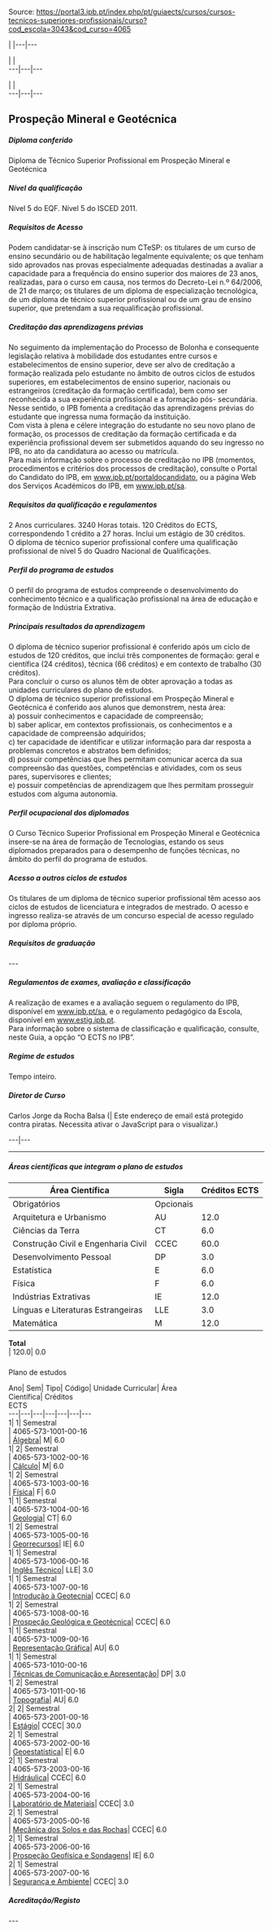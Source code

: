 Source: https://portal3.ipb.pt/index.php/pt/guiaects/cursos/cursos-tecnicos-superiores-profissionais/curso?cod_escola=3043&cod_curso=4065

| |---|---  
  
| |   
---|---|---  
  
| |   
---|---|---  
  
  

## Prospeção Mineral e Geotécnica

  

##### Diploma conferido

Diploma de Técnico Superior Profissional em Prospeção Mineral e Geotécnica  
  

##### Nível da qualificação

Nível 5 do EQF. Nível 5 do ISCED 2011.  
  

##### Requisitos de Acesso

Podem candidatar-se à inscrição num CTeSP: os titulares de um curso de ensino
secundário ou de habilitação legalmente equivalente; os que tenham sido
aprovados nas provas especialmente adequadas destinadas a avaliar a capacidade
para a frequência do ensino superior dos maiores de 23 anos, realizadas, para
o curso em causa, nos termos do Decreto-Lei n.º 64/2006, de 21 de março; os
titulares de um diploma de especialização tecnológica, de um diploma de
técnico superior profissional ou de um grau de ensino superior, que pretendam
a sua requalificação profissional.  
  

##### Creditação das aprendizagens prévias

No seguimento da implementação do Processo de Bolonha e consequente legislação
relativa à mobilidade dos estudantes entre cursos e estabelecimentos de ensino
superior, deve ser alvo de creditação a formação realizada pelo estudante no
âmbito de outros ciclos de estudos superiores, em estabelecimentos de ensino
superior, nacionais ou estrangeiros (creditação da formação certificada), bem
como ser reconhecida a sua experiência profissional e a formação pós-
secundária. Nesse sentido, o IPB fomenta a creditação das aprendizagens
prévias do estudante que ingressa numa formação da instituição.  
Com vista à plena e célere integração do estudante no seu novo plano de
formação, os processos de creditação da formação certificada e da experiência
profissional devem ser submetidos aquando do seu ingresso no IPB, no ato da
candidatura ao acesso ou matrícula.  
Para mais informação sobre o processo de creditação no IPB (momentos,
procedimentos e critérios dos processos de creditação), consulte o Portal do
Candidato do IPB, em www.ipb.pt/portaldocandidato, ou a página Web dos
Serviços Académicos do IPB, em www.ipb.pt/sa.  
  

##### Requisitos da qualificação e regulamentos

2 Anos curriculares. 3240 Horas totais. 120 Créditos do ECTS, correspondendo 1
crédito a 27 horas. Inclui um estágio de 30 créditos.  
O diploma de técnico superior profissional confere uma qualificação
profissional de nível 5 do Quadro Nacional de Qualificações.  
  

##### Perfil do programa de estudos

O perfil do programa de estudos compreende o desenvolvimento do conhecimento
técnico e a qualificação profissional na área de educação e formação de
Indústria Extrativa.  
  

##### Principais resultados da aprendizagem

O diploma de técnico superior profissional é conferido após um ciclo de
estudos de 120 créditos, que inclui três componentes de formação: geral e
científica (24 créditos), técnica (66 créditos) e em contexto de trabalho (30
créditos).  
Para concluir o curso os alunos têm de obter aprovação a todas as unidades
curriculares do plano de estudos.  
O diploma de técnico superior profissional em Prospeção Mineral e Geotécnica é
conferido aos alunos que demonstrem, nesta área:  
a) possuir conhecimentos e capacidade de compreensão;  
b) saber aplicar, em contextos profissionais, os conhecimentos e a capacidade
de compreensão adquiridos;  
c) ter capacidade de identificar e utilizar informação para dar resposta a
problemas concretos e abstratos bem definidos;  
d) possuir competências que lhes permitam comunicar acerca da sua compreensão
das questões, competências e atividades, com os seus pares, supervisores e
clientes;  
e) possuir competências de aprendizagem que lhes permitam prosseguir estudos
com alguma autonomia.  
  

##### Perfil ocupacional dos diplomados

O Curso Técnico Superior Profissional em Prospeção Mineral e Geotécnica
insere-se na área de formação de Tecnologias, estando os seus diplomados
preparados para o desempenho de funções técnicas, no âmbito do perfil do
programa de estudos.  
  

##### Acesso a outros ciclos de estudos

Os titulares de um diploma de técnico superior profissional têm acesso aos
ciclos de estudos de licenciatura e integrados de mestrado. O acesso e
ingresso realiza-se através de um concurso especial de acesso regulado por
diploma próprio.  
  

##### Requisitos de graduação

\---  
  
  

##### Regulamentos de exames, avaliação e classificação

A realização de exames e a avaliação seguem o regulamento do IPB, disponível
em www.ipb.pt/sa, e o regulamento pedagógico da Escola, disponível em
www.estig.ipb.pt.  
Para informação sobre o sistema de classificação e qualificação, consulte,
neste Guia, a opção “O ECTS no IPB”.  
  

##### Regime de estudos

Tempo inteiro.  
  

##### Diretor de Curso

Carlos Jorge da Rocha Balsa (| Este endereço de email está protegido contra
piratas. Necessita ativar o JavaScript para o visualizar.)  
  
---|---  
  
* * *

  

##### Áreas científicas que integram o plano de estudos

Área Científica| Sigla| Créditos ECTS  
---|---|---  
Obrigatórios| Opcionais  
Arquitetura e Urbanismo| AU| 12.0| 0.0  
Ciências da Terra| CT| 6.0| 0.0  
Construção Civil e Engenharia Civil| CCEC| 60.0| 0.0  
Desenvolvimento Pessoal| DP| 3.0| 0.0  
Estatística| E| 6.0| 0.0  
Física| F| 6.0| 0.0  
Indústrias Extrativas| IE| 12.0| 0.0  
Línguas e Literaturas Estrangeiras| LLE| 3.0| 0.0  
Matemática| M| 12.0| 0.0  
**Total**  
| 120.0| 0.0  
  
#####  
Plano de estudos

Ano| Sem| Tipo| Código| Unidade Curricular| Área  
Científica| Créditos  
ECTS  
---|---|---|---|---|---|---  
1| 1|  Semestral  
|  4065-573-1001-00-16  
|
[Álgebra](https://guiaects.ipb.pt/GuiaEcts/PdfService?cod_escola=3043&cod_curso=4065&n_plano=573&n_disciplina=1001&n_opcao=0&ano_lect=2016&locale=1
"Álgebra")| M| 6.0  
1| 2|  Semestral  
|  4065-573-1002-00-16  
|
[Cálculo](https://guiaects.ipb.pt/GuiaEcts/PdfService?cod_escola=3043&cod_curso=4065&n_plano=573&n_disciplina=1002&n_opcao=0&ano_lect=2016&locale=1
"Cálculo")| M| 6.0  
1| 2|  Semestral  
|  4065-573-1003-00-16  
|
[Física](https://guiaects.ipb.pt/GuiaEcts/PdfService?cod_escola=3043&cod_curso=4065&n_plano=573&n_disciplina=1003&n_opcao=0&ano_lect=2016&locale=1
"Física")| F| 6.0  
1| 1|  Semestral  
|  4065-573-1004-00-16  
|
[Geologia](https://guiaects.ipb.pt/GuiaEcts/PdfService?cod_escola=3043&cod_curso=4065&n_plano=573&n_disciplina=1004&n_opcao=0&ano_lect=2016&locale=1
"Geologia")| CT| 6.0  
1| 2|  Semestral  
|  4065-573-1005-00-16  
|
[Georrecursos](https://guiaects.ipb.pt/GuiaEcts/PdfService?cod_escola=3043&cod_curso=4065&n_plano=573&n_disciplina=1005&n_opcao=0&ano_lect=2016&locale=1
"Georrecursos")| IE| 6.0  
1| 1|  Semestral  
|  4065-573-1006-00-16  
| [Inglês
Técnico](https://guiaects.ipb.pt/GuiaEcts/PdfService?cod_escola=3043&cod_curso=4065&n_plano=573&n_disciplina=1006&n_opcao=0&ano_lect=2016&locale=1
"Inglês Técnico")| LLE| 3.0  
1| 1|  Semestral  
|  4065-573-1007-00-16  
| [Introdução à
Geotecnia](https://guiaects.ipb.pt/GuiaEcts/PdfService?cod_escola=3043&cod_curso=4065&n_plano=573&n_disciplina=1007&n_opcao=0&ano_lect=2016&locale=1
"Introdução à Geotecnia")| CCEC| 6.0  
1| 2|  Semestral  
|  4065-573-1008-00-16  
| [Prospeção Geológica e
Geotécnica](https://guiaects.ipb.pt/GuiaEcts/PdfService?cod_escola=3043&cod_curso=4065&n_plano=573&n_disciplina=1008&n_opcao=0&ano_lect=2016&locale=1
"Prospeção Geológica e Geotécnica")| CCEC| 6.0  
1| 1|  Semestral  
|  4065-573-1009-00-16  
| [Representação
Gráfica](https://guiaects.ipb.pt/GuiaEcts/PdfService?cod_escola=3043&cod_curso=4065&n_plano=573&n_disciplina=1009&n_opcao=0&ano_lect=2016&locale=1
"Representação Gráfica")| AU| 6.0  
1| 1|  Semestral  
|  4065-573-1010-00-16  
| [Técnicas de Comunicação e
Apresentação](https://guiaects.ipb.pt/GuiaEcts/PdfService?cod_escola=3043&cod_curso=4065&n_plano=573&n_disciplina=1010&n_opcao=0&ano_lect=2016&locale=1
"Técnicas de Comunicação e Apresentação")| DP| 3.0  
1| 2|  Semestral  
|  4065-573-1011-00-16  
|
[Topografia](https://guiaects.ipb.pt/GuiaEcts/PdfService?cod_escola=3043&cod_curso=4065&n_plano=573&n_disciplina=1011&n_opcao=0&ano_lect=2016&locale=1
"Topografia")| AU| 6.0  
2| 2|  Semestral  
|  4065-573-2001-00-16  
|
[Estágio](https://guiaects.ipb.pt/GuiaEcts/PdfService?cod_escola=3043&cod_curso=4065&n_plano=573&n_disciplina=2001&n_opcao=0&ano_lect=2016&locale=1
"Estágio")| CCEC| 30.0  
2| 1|  Semestral  
|  4065-573-2002-00-16  
|
[Geoestatística](https://guiaects.ipb.pt/GuiaEcts/PdfService?cod_escola=3043&cod_curso=4065&n_plano=573&n_disciplina=2002&n_opcao=0&ano_lect=2016&locale=1
"Geoestatística")| E| 6.0  
2| 1|  Semestral  
|  4065-573-2003-00-16  
|
[Hidráulica](https://guiaects.ipb.pt/GuiaEcts/PdfService?cod_escola=3043&cod_curso=4065&n_plano=573&n_disciplina=2003&n_opcao=0&ano_lect=2016&locale=1
"Hidráulica")| CCEC| 6.0  
2| 1|  Semestral  
|  4065-573-2004-00-16  
| [Laboratório de
Materiais](https://guiaects.ipb.pt/GuiaEcts/PdfService?cod_escola=3043&cod_curso=4065&n_plano=573&n_disciplina=2004&n_opcao=0&ano_lect=2016&locale=1
"Laboratório de Materiais")| CCEC| 3.0  
2| 1|  Semestral  
|  4065-573-2005-00-16  
| [Mecânica dos Solos e das
Rochas](https://guiaects.ipb.pt/GuiaEcts/PdfService?cod_escola=3043&cod_curso=4065&n_plano=573&n_disciplina=2005&n_opcao=0&ano_lect=2016&locale=1
"Mecânica dos Solos e das Rochas")| CCEC| 6.0  
2| 1|  Semestral  
|  4065-573-2006-00-16  
| [Prospeção Geofísica e
Sondagens](https://guiaects.ipb.pt/GuiaEcts/PdfService?cod_escola=3043&cod_curso=4065&n_plano=573&n_disciplina=2006&n_opcao=0&ano_lect=2016&locale=1
"Prospeção Geofísica e Sondagens")| IE| 6.0  
2| 1|  Semestral  
|  4065-573-2007-00-16  
| [Segurança e
Ambiente](https://guiaects.ipb.pt/GuiaEcts/PdfService?cod_escola=3043&cod_curso=4065&n_plano=573&n_disciplina=2007&n_opcao=0&ano_lect=2016&locale=1
"Segurança e Ambiente")| CCEC| 3.0  
  

##### Acreditação/Registo

\---  

  
  
  
